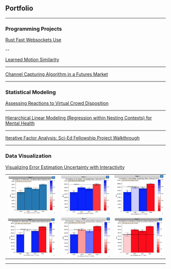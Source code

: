 ## Portfolio

---

### Programming Projects

[Rust Fast Websockets Use](https://github.com/benniebendiksen/rust_websockets_optimized/tree/master)

--

[Learned Motion Similarity](https://github.com/benniebendiksen/motion-similarity/tree/main)

---

[Channel Capturing Algorithm in a Futures Market](https://github.com/benniebendiksen/channel-generated-trailing-stop-loss-bot/tree/main)

---

### Statistical Modeling

[Assessing Reactions to Virtual Crowd Disposition](/R/Mobs_Project/Virtual_Mobs_Human_Reactions.pdf)

---

[Hierarchical Linear Modeling (Regression within Nesting Contexts) for Mental Health](/HLM/Multilevel_Modeling_Mental_Health.pdf)

---

[Iterative Factor Analysis: Sci-Ed Fellowship Project Walkthrough](/R/SciEd&#32Innovators&#32Fellowship)

---

### Data Visualization

[Visualizing Error Estimation Uncertainty with Interactivity](/Python/Visualizing#32Uncertainty#32with#32Error#32Estimation)

| | | |
|:-------------------------:|:-------------------------:|:-------------------------:|
|<img width="1604" alt="screen shot 2017-08-07 at 12 18 15 pm" src="images/1.png?raw=true">  |  <img width="1604" alt="screen shot 2017-08-07 at 12 18 15 pm" src="images/2.png?raw=true">|<img width="1604" alt="screen shot 2017-08-07 at 12 18 15 pm" src="images/3.png?raw=true">|
|<img width="1604" alt="screen shot 2017-08-07 at 12 18 15 pm" src="images/4.png?raw=true">  |  <img width="1604" alt="screen shot 2017-08-07 at 12 18 15 pm" src="images/5.png?raw=true">|<img width="1604" alt="screen shot 2017-08-07 at 12 18 15 pm" src="images/6.png?raw=true">|

---

